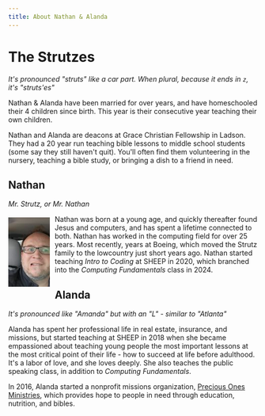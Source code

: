 ```yaml
---
title: About Nathan & Alanda
---
```


<script setup>
    import HowManyYearsAgo from "./components/HowManyYearsAgo.vue";
</script>

# The Strutzes

_It's pronounced "struts" like a car part. When plural, because it ends in `z`, it's "struts'es"_

Nathan & Alanda have been married for over <how-many-years-ago :since="2001" /> years, and have homeschooled their 4 children since birth. This year is their <how-many-years-ago :since="2008" :ordinal="true" /> consecutive year teaching their own children.

Nathan and Alanda are deacons at Grace Christian Fellowship in Ladson. They had a 20 year run teaching bible lessons to middle school students (some say they still haven't quit). You'll often find them volunteering in the nursery, teaching a bible study, or bringing a dish to a friend in need.

## Nathan

_Mr. Strutz, or Mr. Nathan_

<img src="/images/nathan.jpg" alt="Nathan" class="profile-photo"> Nathan was born at a young age, and quickly thereafter found Jesus and computers, and has spent a lifetime connected to both. Nathan has worked in the computing field for over 25 years. Most recently, <how-many-years-ago :since="2007" /> years at Boeing, which moved the Strutz family to the lowcountry just <how-many-years-ago :since="2014" /> short years ago. Nathan started teaching _Intro to Coding_ at SHEEP in 2020, which branched into the _Computing Fundamentals_ class in 2024.

## Alanda

_It's pronounced like "Amanda" but with an "L" - similar to "Atlanta"_

Alanda has spent her professional life in real estate, insurance, and missions, but started teaching at SHEEP in 2018 when she became empassioned about teaching young people the most important lessons at the most critical point of their life - how to succeed at life before adulthood. It's a labor of love, and she loves deeply. She also teaches the public speaking class, in addition to _Computing Fundamentals_.

In 2016, Alanda started a nonprofit missions organization, [Precious Ones Ministries](https://www.preciousonesministries.org/), which provides hope to people in need through education, nutrition, and bibles.

<style type="text/css">
.profile-photo {
    float:left; 
    margin: 5px 10px 25px 0;
}
</style>
